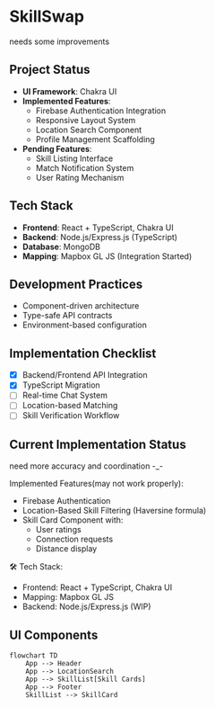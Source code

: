 # SkillSwap

needs some improvements

## Project Status

- **UI Framework**: Chakra UI
- **Implemented Features**:
  - Firebase Authentication Integration
  - Responsive Layout System
  - Location Search Component
  - Profile Management Scaffolding
- **Pending Features**:
  - Skill Listing Interface
  - Match Notification System
  - User Rating Mechanism

## Tech Stack

- **Frontend**: React + TypeScript, Chakra UI
- **Backend**: Node.js/Express.js (TypeScript)
- **Database**: MongoDB
- **Mapping**: Mapbox GL JS (Integration Started)

## Development Practices

- Component-driven architecture
- Type-safe API contracts
- Environment-based configuration

## Implementation Checklist

- [x] Backend/Frontend API Integration
- [x] TypeScript Migration
- [ ] Real-time Chat System
- [ ] Location-based Matching
- [ ] Skill Verification Workflow

## Current Implementation Status

need more accuracy and coordination    -_-

Implemented Features(may not work properly):

- Firebase Authentication
- Location-Based Skill Filtering (Haversine formula)
- Skill Card Component with:
  - User ratings
  - Connection requests
  - Distance display

🛠 Tech Stack:

- Frontend: React + TypeScript, Chakra UI
- Mapping: Mapbox GL JS
- Backend: Node.js/Express.js (WIP)

## UI Components

```mermaid
flowchart TD
    App --> Header
    App --> LocationSearch
    App --> SkillList[Skill Cards]
    App --> Footer
    SkillList --> SkillCard
```
